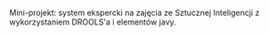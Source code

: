 Mini-projekt: system ekspercki na zajęcia ze Sztucznej Inteligencji z wykorzystaniem DROOLS'a i elementów javy.

